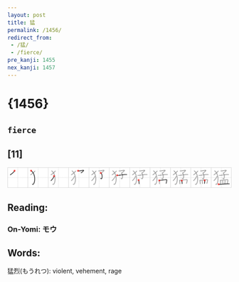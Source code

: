 ```yaml
---
layout: post
title: 猛
permalink: /1456/
redirect_from:
 - /猛/
 - /fierce/
pre_kanji: 1455
nex_kanji: 1457
---
```


# {1456}

## `fierce`

## [11]

<div class="stroke"><img src="../images/E78C9B.png" /></div>

## Reading:

### On-Yomi: モウ

## Words:

猛烈(もうれつ): violent, vehement, rage
